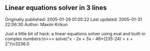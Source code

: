 ## Linear equations solver in 3 lines

Originally published: 2005-01-29 01:05:22
Last updated: 2005-01-31 22:06:30
Author: Maxim Krikun

Just a little bit of hack: a linear equations solver using eval and built-in complex numbers:\n>>> solve("x - 2*x + 5*x - 46*(235-24) = x + 2")\n3236.0